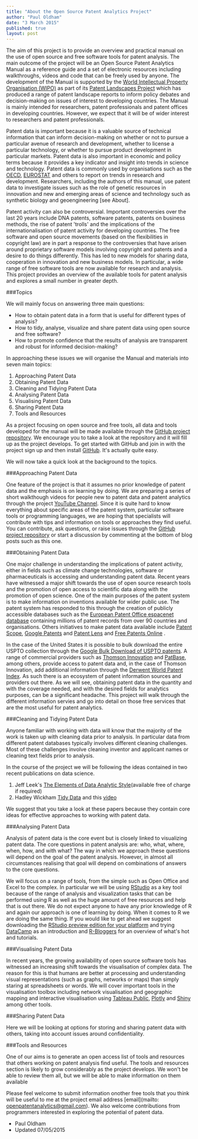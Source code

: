 ```yaml
---
title: "About the Open Source Patent Analytics Project"
author: "Paul Oldham"
date: "3 March 2015"
published: true
layout: post
---
```


The aim of this project is to provide an overview and practical manual on the use of open source and free software tools for patent analysis. The main outcome of the project will be an Open Source Patent Analytics Manual as a reference guide and a set of electronic resources including walkthroughs, videos and code that can be freely used by anyone. The development of the Manual is supported by the [World Intellectual Property Organisation (WIPO)](http://www.wipo.int/portal/en/) as part of its [Patent Landscapes Project](http://www.wipo.int/patentscope/en/programs/patent_landscapes/) which has produced a range of patent landscape reports to inform policy debates and decision-making on issues of interest to developing countries. The Manual is mainly intended for researchers, patent professionals and patent offices in developing countries. However, we expect that it will be of wider interest to researchers and patent professionals. 

Patent data is important because it is a valuable source of technical information that can inform decision-making on whether or not to pursue a particular avenue of research and development, whether to license a particular technology, or whether to pursue product development in particular markets. Patent data is also important in economic and policy terms because it provides a key indicator and insight into trends in science and technology. Patent data is commonly used by organisations such as the [OECD](http://www.oecd.org/sti/inno/oecdpatentdatabases.htm), [EUROSTAT](http://ec.europa.eu/eurostat/statistics-explained/index.php/Patent_statistics) and others to report on trends in research and development. Researchers, including the authors of this manual, use patent data to investigate issues such as the role of genetic resources in innovation and new and emerging areas of science and technology such as synthetic biology and geoengineering [see About]. 

Patent activity can also be controversial. Important controversies over the last 20 years include DNA patents, software patents, patents on business methods, the rise of patent 'trolls' and the implications of the internationalisation of patent activity for developing countries. The free software and open source movements (based on the flexibilities in copyright law) are in part a response to the controversies that have arisen around proprietary software models involving copyright and patents and a desire to do things differently. This has led to new models for sharing data, cooperation in innovation and new business models. In particular, a wide range of free software tools are now available for research and analysis. This project provides an overview of the available tools for patent analysis and explores a small number in greater depth. 

###Topics

We will mainly focus on answering three main questions: 

+ How to obtain patent data in a form that is useful for different types of analysis?
+ How to tidy, analyse, visualize and share patent data using open source and free software?
+ How to promote confidence that the results of analysis are transparent and robust for informed decision-making? 

In approaching these issues we will organise the Manual and materials into seven main topics:

1. Approaching Patent Data
2. Obtaining Patent Data
3. Cleaning and Tidying Patent Data
4. Analysing Patent Data
5. Visualising Patent Data
6. Sharing Patent Data
7. Tools and Resources

As a project focusing on open source and free tools, all data and tools developed for the manual will be made available through the [GitHub project repository](https://github.com/poldham/opensource-patent-analytics). We encourage you to take a look at the repository and it will fill up as the project develops. To get started with GitHub and join in with the project sign up and then install [GitHub](https://github.com). It's actually quite easy. 

We will now take a quick look at the background to the topics. 

###Approaching Patent Data

One feature of the project is that it assumes no prior knowledge of patent data and the emphasis is on learning by doing. We are preparing a series of short walkthough videos for people new to patent data and patent analytics through the project [YouTube Channel](https://www.youtube.com/channel/UCwFhEASbKdm6WYoax73XsOw). Since it is quite hard to know everything about specific areas of the patent system, particular software tools or programming languages, we are hoping that specialists will contribute with tips and information on tools or approaches they find useful. You can contribute, ask questions, or raise issues through the [GitHub project repository](https://github.com/poldham/opensource-patent-analytics/issues) or start a discussion by commenting at the bottom of blog posts such as this one. 

###Obtaining Patent Data

One major challenge in understanding the implications of patent activity, either in fields such as climate change technologies, software or pharmaceuticals is accessing and understanding patent data. Recent years have witnessed a major shift towards the use of open source research tools and the promotion of open access to scientific data along with the promotion of open science. One of the main purposes of the patent system is to make information on inventions available for wider public use. The patent system has responded to this through the creation of publicly accessible databases such as the [European Patent Office espacenet database](http://worldwide.espacenet.com/?locale=en_EP) containing millions of patent records from over 90 countries and organisations. Others initiatives to make patent data available include [Patent Scope](https://patentscope.wipo.int/search/en/search.jsf), [Google Patents](https://www.google.co.uk/url?sa=t&rct=j&q=&esrc=s&source=web&cd=1&ved=0CCIQFjAA&url=http%3A%2F%2Fwww.google.com%2Fpatents&ei=7LFIVeyiIInmau2rgMgL&usg=AFQjCNG_XlAI_9dSaH28NeN5O6bXJSSuSw&sig2=lgFU0x6MQCnaWZBXgPYDAA&bvm=bv.92291466,d.d2s) and [Patent Lens](http://www.lens.org/lens/) and [Free Patents Online](http://www.freepatentsonline.com) . 

In the case of the United States it is possible to bulk download the entire USPTO collection through the [Google Bulk Download of USPTO patents](https://www.google.com/googlebooks/uspto.html). A range of commercial providers such as [Thomson Innovation](http://info.thomsoninnovation.com) and [PatBase](https://www.patbase.com/login.asp), among others, provide access to patent data and, in the case of Thomson Innovation, add additional information through the [Derwent World Patent Index](http://thomsonreuters.com/en/products-services/intellectual-property/patent-research-and-analysis/derwent-world-patents-index.html). As such there is an ecosystem of patent information sources and providers out there. As we will see, obtaining patent data in the quantity and with the coverage needed, and with the desired fields for analytics purposes, can be a significant headache. This project will walk through the different information servies and go into detail on those free services that are the most useful for patent analytics. 

###Cleaning and Tidying Patent Data

Anyone familiar with working with data will know that the majority of the work is taken up with cleaning data prior to analysis. In particular data from different patent databases typically involves different cleaning challenges. Most of these challenges involve cleaning inventor and applicant names or cleaning text fields prior to analysis. 

In the course of the project we will be following the ideas contained in two recent publications on data science.

1. Jeff Leek's [The Elements of Data Analytic Style](https://leanpub.com/datastyle)(available free of charge if required)
2. Hadley Wickham [Tidy Data](http://vita.had.co.nz/papers/tidy-data.pdf) and this [video](https://vimeo.com/33727555)

We suggest that you take a look at these papers because they contain core ideas for effective approaches to working with patent data. 

###Analysing Patent Data

Analysis of patent data is the core event but is closely linked to visualizing patent data. The core questions in patent analysis are: who, what, where, when, how, and with what? The way in which we approach these questions will depend on the goal of the patent analysis. However, in almost all circumstances realising that goal will depend on combinations of answers to the core questions. 

We will focus on a range of tools, from the simple such as Open Office and Excel to the complex. In particular we will be using [RStudio](http://www.rstudio.com) as a key tool because of the range of analysis and visualization tasks that can be performed using R as well as the huge amount of free resources and help that is out there. We do not expect anyone to have any prior knowledge of R and again our approach is one of learning by doing. When it comes to R we are doing the same thing. If you would like to get ahead we suggest downloading the [RStudio preview edition for your platform](http://www.rstudio.com/products/rstudio/download/preview/) and trying [DataCamp](https://www.datacamp.com) as an introduction and [R-Bloggers](http://www.r-bloggers.com) for an overview of what's hot and tutorials.   

###Visualising Patent Data

In recent years, the growing availability of open source software tools has witnessed an increasing shift towards the visualisation of complex data. The reason for this is that humans are better at processing and understanding visual representations (such as graphs, networks or maps) than simply staring at spreadsheets or words. We will cover important tools in the visualisation toolbox including network visualisation and geographic mapping and interactive visualisation using [Tableau Public](https://public.tableau.com/s/gallery), [Plotly](https://plot.ly/) and [Shiny](http://shiny.rstudio.com/gallery/) among other tools.

###Sharing Patent Data

Here we will be looking at options for storing and sharing patent data with others, taking into account issues around confidentiality. 

###Tools and Resources

One of our aims is to generate an open access list of tools and resources that others working on patent analysis find useful. The tools and resources section is likely to grow considerably as the project develops. We won't be able to review them all, but we will be able to make information on them available  

Please feel welcome to submit information onother free tools that you think will be useful to me at the project email address [email](mailto: openpatentanalytics@gmail.com). We also welcome contributions from programmers interested in exploring the potential of patent data.

- Paul Oldham
- Updated 07/05/2015




